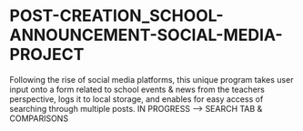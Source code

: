 # POST-CREATION_SCHOOL-ANNOUNCEMENT-SOCIAL-MEDIA-PROJECT
Following the rise of social media platforms, this unique program takes user input onto a form related to school events &amp; news from the teachers perspective, logs it to local storage, and enables for easy access of searching through multiple posts. IN PROGRESS --> SEARCH TAB &amp; COMPARISONS
